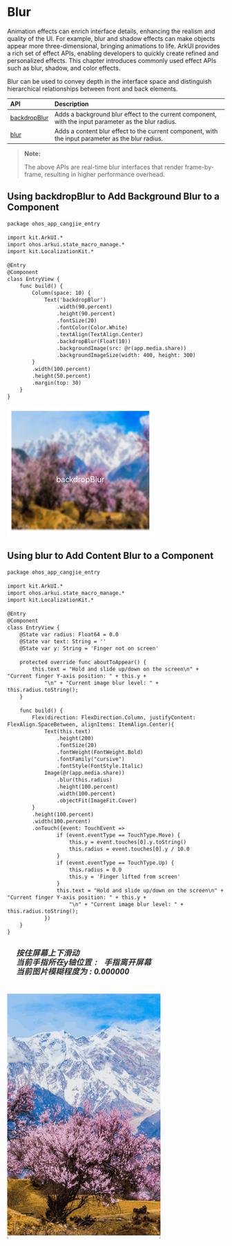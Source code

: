 # Blur

Animation effects can enrich interface details, enhancing the realism and quality of the UI. For example, blur and shadow effects can make objects appear more three-dimensional, bringing animations to life. ArkUI provides a rich set of effect APIs, enabling developers to quickly create refined and personalized effects. This chapter introduces commonly used effect APIs such as blur, shadow, and color effects.

Blur can be used to convey depth in the interface space and distinguish hierarchical relationships between front and back elements.

| API                                                          | Description                                         |
| :------------------------------------------------------------ | :-------------------------------------------- |
| [backdropBlur](../../../API_Reference/source_en/arkui-cj/cj-universal-attribute-background.md#func-backdropblurfloat64) | Adds a background blur effect to the current component, with the input parameter as the blur radius. |
| [blur](../../../API_Reference/source_en/arkui-cj/cj-universal-attribute-imageeffect.md#func-blurfloat64) | Adds a content blur effect to the current component, with the input parameter as the blur radius. |

> **Note:**
>
> The above APIs are real-time blur interfaces that render frame-by-frame, resulting in higher performance overhead.

## Using backdropBlur to Add Background Blur to a Component

 <!-- run -->

```cangjie
package ohos_app_cangjie_entry

import kit.ArkUI.*
import ohos.arkui.state_macro_manage.*
import kit.LocalizationKit.*

@Entry
@Component
class EntryView {
    func build() {
        Column(space: 10) {
            Text('backdropBlur')
                .width(90.percent)
                .height(90.percent)
                .fontSize(20)
                .fontColor(Color.White)
                .textAlign(TextAlign.Center)
                .backdropBlur(Float(10))
                .backgroundImage(src: @r(app.media.share))
                .backgroundImageSize(width: 400, height: 300)
        }
        .width(100.percent)
        .height(50.percent)
        .margin(top: 30)
    }
}
```

![blur](./figures/blur.PNG)

## Using blur to Add Content Blur to a Component

 <!-- run -->

```cangjie
package ohos_app_cangjie_entry

import kit.ArkUI.*
import ohos.arkui.state_macro_manage.*
import kit.LocalizationKit.*

@Entry
@Component
class EntryView {
    @State var radius: Float64 = 0.0
    @State var text: String = ''
    @State var y: String = 'Finger not on screen'

    protected override func aboutToAppear() {
        this.text = "Hold and slide up/down on the screen\n" + "Current finger Y-axis position: " + this.y +
            "\n" + "Current image blur level: " + this.radius.toString();
    }

    func build() {
        Flex(direction: FlexDirection.Column, justifyContent: FlexAlign.SpaceBetween, alignItems: ItemAlign.Center){
            Text(this.text)
                .height(200)
                .fontSize(20)
                .fontWeight(FontWeight.Bold)
                .fontFamily("cursive")
                .fontStyle(FontStyle.Italic)
            Image(@r(app.media.share))
                .blur(this.radius)
                .height(100.percent)
                .width(100.percent)
                .objectFit(ImageFit.Cover)
        }
        .height(100.percent)
        .width(100.percent)
        .onTouch({event: TouchEvent =>
                if (event.eventType == TouchType.Move) {
                    this.y = event.touches[0].y.toString()
                    this.radius = event.touches[0].y / 10.0
                }
                if (event.eventType == TouchType.Up) {
                    this.radius = 0.0
                    this.y = 'Finger lifted from screen'
                }
                this.text = "Hold and slide up/down on the screen\n" + "Current finger Y-axis position: " + this.y +
                    "\n" + "Current image blur level: " + this.radius.toString();
            })
    }
}
```

![blur2](./figures/blur2.gif)